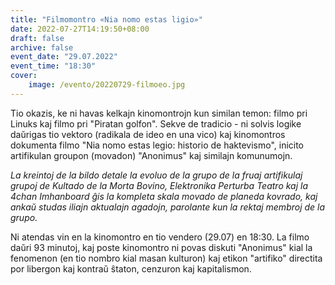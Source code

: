 ```yaml
---
title: "Filmomontro «Nia nomo estas ligio»"
date: 2022-07-27T14:19:50+08:00
draft: false
archive: false
event_date: "29.07.2022"
event_time: "18:30"
cover: 
    image: /evento/20220729-filmoeo.jpg
---
```

Tio okazis, ke ni havas kelkajn kinomontrojn kun similan temon: filmo pri Linuks kaj filmo pri "Piratan golfon". Sekve de tradicio - ni solvis logike daŭrigas tio vektoro (radikala de ideo en una vico) kaj kinomontros dokumenta filmo "Nia nomo estas legio: historio de haktevismo", inicito artifikulan groupon (movadon) "Anonimus" kaj similajn komunumojn.

*La kreintoj de la bildo detale la evoluo de la grupo de la fruaj artifikulaj grupoj de Kultado de la Morta Bovino, Elektronika Perturba Teatro kaj la 4chan Imhanboard ĝis la kompleta skala movado de planeda kovrado, kaj ankaŭ studas iliajn aktualajn agadojn, parolante kun la rektaj membroj de la grupo.*

Ni atendas vin en la kinomontro en tio vendero (29.07) en 18:30. La filmo daŭri 93 minutoj, kaj poste kinomontro ni povas diskuti "Anonimus" kial la fenomenon (en tio nombro kial masan kulturon) kaj etikon "artifiko" directita por libergon kaj kontraŭ ŝtaton, cenzuron kaj kapitalismon.